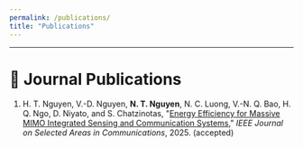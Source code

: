 ```yaml
--- 
permalink: /publications/ 
title: "Publications" 
---
```


---

# 📄 Journal Publications

<ol>
<li> H. T. Nguyen, V.-D. Nguyen, <strong>N. T. Nguyen</strong>, N. C. Luong, V.-N. Q. Bao, H. Q. Ngo, D. Niyato, and S. Chatzinotas, "<a href="https://www.arxiv.org/pdf/2509.10290" target="_blank">Energy Efficiency for Massive MIMO Integrated Sensing and Communication Systems</a>," <span><em>IEEE Journal on Selected Areas in Communications</em></span>, 2025. (accepted) </li>
</ol>

<style>
  .bibtex-btn{font:inherit;padding:6px 12px;border:1px solid #d0d0d0;border-radius:10px;background:#fff;cursor:pointer;margin-top:6px}
  .bibtex-btn:hover{background:#f6f6f6}
  .bibtex-box{position:relative;margin-top:8px;padding:10px;background:#ffeef3;border:1px solid #ffd6e1;border-radius:12px}
  .bibtex-copy{position:absolute;right:10px;top:8px;padding:4px 10px;border:1px solid #d0d0d0;border-radius:8px;background:#fff;cursor:pointer}
</style>

<script>
(function(){
  function clean(s){return (s||"").replace(/\s+/g," ").trim();}
  function firstLink(el){const a=el.querySelector("a[href]");return a?a.href:null;}
  function quotedTitle(li){const m=li.innerHTML.match(/"([^"]{3,})"/);if(m)return m[1].trim();const a=li.querySelector("a[href]");return a?clean(a.textContent):null;}
  function fallbackBib(li,title){
    const txt=clean(li.textContent),url=firstLink(li);
    const before=title?(txt.split(` "${title}"`)[0]||txt.split(title)[0]||txt):txt;
    const authors=clean(before.replace(/,\s*$/,""));
    const em=li.querySelector("em");const venue=em?clean(em.textContent):"";const year=(txt.match(/(19|20)\d{2}/)||[,""])[1];
    const isJournal=/Transactions|Journal|Letters/i.test(venue);const key=(authors.split(",")[0]||"key").split(" ").pop().replace(/[^A-Za-z]/g,"")+(year||"");
    return isJournal?
`@article{${key},
  author={${authors}},
  title={${title||"Untitled"}},
  journal={${venue}},
  year={${year}}${url?`,\n  url={${url}}`:""}
}`:
`@inproceedings{${key},
  author={${authors}},
  title={${title||"Untitled"}},
  booktitle={${venue||"Conference"}},
  year={${year}}${url?`,\n  url={${url}}`:""}
}`;
  }
  function buildPanel(bib){
    const box=document.createElement("div");box.className="bibtex-box";
    const copy=document.createElement("button");copy.className="bibtex-copy";copy.textContent="Copy";
    copy.onclick=()=>{navigator.clipboard.writeText(bib).then(()=>{copy.textContent="Copied!";setTimeout(()=>copy.textContent="Copy",1200);});};
    const pre=document.createElement("pre");pre.textContent=bib;box.appendChild(copy);box.appendChild(pre);return box;
  }
  function addButtons(){
    document.querySelectorAll("li").forEach(li=>{
      if(li.querySelector(".bibtex-btn"))return;
      if(!/(19|20)\d{2}/.test(li.textContent))return;
      const btn=document.createElement("button");btn.className="bibtex-btn";btn.textContent="BibTex";
      btn.onclick=()=>{document.querySelectorAll(".bibtex-box").forEach(b=>b.remove());const bib=fallbackBib(li,quotedTitle(li));btn.insertAdjacentElement("afterend",buildPanel(bib));};
      li.appendChild(document.createElement("br"));li.appendChild(btn);
    });
  }
  if(document.readyState==="loading"){document.addEventListener("DOMContentLoaded",addButtons);}else{addButtons();}
})();
</script>
